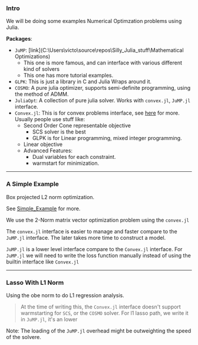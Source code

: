 ### **Intro**

We will be doing some examples Numerical Optimzation problems using Julia. 

**Packages**: 
* `JuMP`: [link](C:\Users\victo\source\repos\Silly_Julia_stuff\Mathematical Optimizations)
  * This one is more famous, and can interface with various different kind of solvers
  * This one has more tutorial examples. 
* `GLPK`: This is just a library in C and Julia Wraps around it. 
* `COSMO`: A pure julia optimizer, supports semi-definite programming, using the method of ADMM. 
* `JuliaOpt`: A collection of pure julia solver. Works with `convex.jl`, `JuMP.jl` interface. 
* `Convex.jl`: This is for convex problems interface, see [here](https://jump.dev/Convex.jl/stable/) for more. Usually people use stuff like: 
  * Second Order Cone representable objective 
    * SCS solver is the best
    * GLPK is for Linear programming, mixed integer programming. 
  * Linear objective
  * Advanced Features: 
    * Dual variables for each constraint. 
    * warmstart for minimization. 

---
### **A Simple Example**

Box projected L2 norm optimization. 

See [Simple_Example](./A%20Simple%20Example/Simple_Example.jl) for more. 

We use the 2-Norm matrix vector optimization problem using the `convex.jl`

The `convex.jl` interface is easier to manage and faster compare to the `JuMP.jl` interface. The later takes more time to construct a model. 

`JuMP.jl` is a lower level interface compare to the `Convex.jl` interface. For `JuMP.jl` we will need to write the loss function manually instead of using the builtin interface like `Convex.jl`

---
### **Lasso With L1 Norm**

Using the obe norm to do L1 regression analysis. 

> At the time of writing this, the `Convex.jl` interface doesn't support warmstarting for `SCS`, or the `COSMO` solver. For l1 lasso path, we write it in `JuMP.jl`, it's an lower 

Note: The loading of the `JuMP.jl` overhead might be outweighting the speed of the solvere. 

